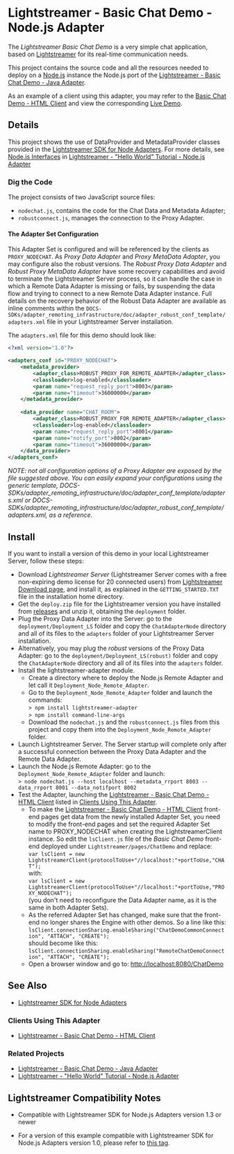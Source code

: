 # Lightstreamer - Basic Chat Demo - Node.js Adapter #
<!-- START DESCRIPTION lightstreamer-example-chat-adapter-node -->

The *Lightstreamer Basic Chat Demo* is a very simple chat application, based on [Lightstreamer](http://www.lightstreamer.com) for its real-time communication needs.

This project contains the source code and all the resources needed to deploy on a [Node.js](http://nodejs.org/) instance the Node.js port of the [Lightstreamer - Basic Chat Demo - Java Adapter](https://github.com/Lightstreamer/Lightstreamer-example-Chat-adapter-java).

As an example of a client using this adapter, you may refer to the [Basic Chat Demo - HTML Client](https://github.com/Lightstreamer/Lightstreamer-example-chat-client-javascript) and view the corresponding [Live Demo](http://demos.lightstreamer.com/ChatDemo/).

## Details

This project shows the use of DataProvider and MetadataProvider classes provided in the [Lightstreamer SDK for Node Adapters](https://github.com/Lightstreamer/Lightstreamer-lib-node-adapter). For more details, see [Node.js Interfaces](https://github.com/Lightstreamer/Lightstreamer-example-HelloWorld-adapter-node#nodejs-interfaces) in [Lightstreamer - "Hello World" Tutorial - Node.js Adapter](https://github.com/Lightstreamer/Lightstreamer-example-HelloWorld-adapter-node) 

### Dig the Code

The project consists of two JavaScript source files:
* `nodechat.js`, contains the code for the Chat Data and Metadata Adapter;
* `robustconnect.js`, manages the connection to the Proxy Adapter.

#### The Adapter Set Configuration
This Adapter Set is configured and will be referenced by the clients as `PROXY_NODECHAT`.
As *Proxy Data Adapter* and *Proxy MetaData Adapter*, you may configure also the robust versions. The *Robust Proxy Data Adapter* and *Robust Proxy MetaData Adapter* have some recovery capabilities and avoid to terminate the Lightstreamer Server process, so it can handle the case in which a Remote Data Adapter is missing or fails, by suspending the data flow and trying to connect to a new Remote Data Adapter instance. Full details on the recovery behavior of the Robust Data Adapter are available as inline comments within the `DOCS-SDKs/adapter_remoting_infrastructure/doc/adapter_robust_conf_template/adapters.xml` file in your Lightstreamer Server installation.

The `adapters.xml` file for this demo should look like:

```xml
<?xml version="1.0"?>

<adapters_conf id="PROXY_NODECHAT">
    <metadata_provider>
        <adapter_class>ROBUST_PROXY_FOR_REMOTE_ADAPTER</adapter_class>
        <classloader>log-enabled</classloader>
        <param name="request_reply_port">8003</param>
        <param name="timeout">36000000</param>
    </metadata_provider>
    
    <data_provider name="CHAT_ROOM">
        <adapter_class>ROBUST_PROXY_FOR_REMOTE_ADAPTER</adapter_class>
        <classloader>log-enabled</classloader>
        <param name="request_reply_port">8001</param>
        <param name="notify_port">8002</param>
        <param name="timeout">36000000</param>
    </data_provider>
</adapters_conf>
```

<i>NOTE: not all configuration options of a Proxy Adapter are exposed by the file suggested above.
You can easily expand your configurations using the generic template, DOCS-SDKs/adapter_remoting_infrastructure/doc/adapter_conf_template/adapters.xml or DOCS-SDKs/adapter_remoting_infrastructure/doc/adapter_robust_conf_template/adapters.xml, as a reference.</i>

<!-- END DESCRIPTION lightstreamer-example-chat-adapter-node -->

## Install
If you want to install a version of this demo in your local Lightstreamer Server, follow these steps:
* Download *Lightstreamer Server* (Lightstreamer Server comes with a free non-expiring demo license for 20 connected users) from [Lightstreamer Download page](http://www.lightstreamer.com/download.htm), and install it, as explained in the `GETTING_STARTED.TXT` file in the installation home directory.
* Get the `deploy.zip` file for the Lightstreamer version you have installed from [releases](https://github.com/Lightstreamer/Lightstreamer-example-chat-adapter-node/releases) and unzip it, obtaining the `deployment` folder.
* Plug the Proxy Data Adapter into the Server: go to the `deployment/Deployment_LS` folder and copy the `ChatAdapterNode` directory and all of its files to the `adapters` folder of your Lightstreamer Server installation.
* Alternatively, you may plug the *robust* versions of the Proxy Data Adapter: go to the `deployment/Deployment_LS(robust)` folder and copy the `ChatAdapterNode` directory and all of its files into the `adapters` folder.
* Install the lightstreamer-adapter module. 
    * Create a directory where to deploy the Node.js Remote Adapter and let call it `Deployment_Node_Remote_Adapter`.
    * Go to the `Deployment_Node_Remote_Adapter` folder and launch the commands:<BR/>
    `> npm install lightstreamer-adapter`<BR/>
    `> npm install command-line-args`<BR/>
    * Download the `nodechat.js` and the `robustconnect.js` files from this project and copy them into the `Deployment_Node_Remote_Adapter` folder.
* Launch Lightstreamer Server. The Server startup will complete only after a successful connection between the Proxy Data Adapter and the Remote Data Adapter.
* Launch the Node.js Remote Adapter: go to the `Deployment_Node_Remote_Adapter` folder and launch:<BR/>
`> node nodechat.js --host localhost --metadata_rrport 8003 --data_rrport 8001 --data_notifport 8002`<BR/>
* Test the Adapter, launching the [Lightstreamer - Basic Chat Demo - HTML Client](https://github.com/Lightstreamer/Lightstreamer-example-Chat-client-javascript) listed in [Clients Using This Adapter](https://github.com/Lightstreamer/Lightstreamer-example-Chat-adapter-node#clients-using-this-adapter).
    * To make the [Lightstreamer - Basic Chat Demo - HTML Client](https://github.com/Lightstreamer/Lightstreamer-example-Chat-client-javascript) front-end pages get data from the newly installed Adapter Set, you need to modify the front-end pages and set the required Adapter Set name to PROXY_NODECHAT when creating the LightstreamerClient instance. So edit the `lsClient.js` file of the *Basic Chat Demo* front-end deployed under `Lightstreamer/pages/ChatDemo` and replace:<BR/>
`var lsClient = new LightstreamerClient(protocolToUse+"//localhost:"+portToUse,"CHAT");`<BR/>
with:<BR/>
`var lsClient = new LightstreamerClient(protocolToUse+"//localhost:"+portToUse,"PROXY_NODECHAT");`<BR/>
(you don't need to reconfigure the Data Adapter name, as it is the same in both Adapter Sets).
    * As the referred Adapter Set has changed, make sure that the front-end no longer shares the Engine with other demos.
So a line like this:<BR/>
`lsClient.connectionSharing.enableSharing("ChatDemoCommonConnection", "ATTACH", "CREATE");`<BR/>
should become like this:<BR/>
`lsClient.connectionSharing.enableSharing("RemoteChatDemoConnection", "ATTACH", "CREATE");`
    * Open a browser window and go to: [http://localhost:8080/ChatDemo](http://localhost:8080/ChatDemo)

## See Also

*    [Lightstreamer SDK for Node Adapters](https://github.com/Lightstreamer/Lightstreamer-lib-node-adapter "Lightstreamer SDK for Node Adapters")

### Clients Using This Adapter
<!-- START RELATED_ENTRIES -->

*    [Lightstreamer - Basic Chat Demo - HTML Client](https://github.com/Lightstreamer/Lightstreamer-example-Chat-client-javascript)

<!-- END RELATED_ENTRIES -->

### Related Projects

*    [Lightstreamer - Basic Chat Demo - Java Adapter](https://github.com/Lightstreamer/Lightstreamer-example-Chat-adapter-java)
*    [Lightstreamer - "Hello World" Tutorial - Node.js Adapter](https://github.com/Lightstreamer/Lightstreamer-example-HelloWorld-adapter-node)

## Lightstreamer Compatibility Notes

* Compatible with Lightstreamer SDK for Node.js Adapters version 1.3 or newer
- For a version of this example compatible with Lightstreamer SDK for Node.js Adapters version 1.0, please refer to [this tag](https://github.com/Lightstreamer/Lightstreamer-example-Chat-adapter-node/tree/for_Lightstreamer_5.1).
